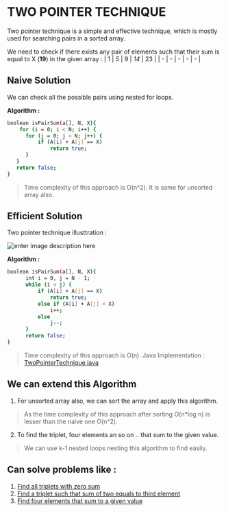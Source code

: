 
# TWO POINTER TECHNIQUE
Two pointer technique is a simple and effective technique, 
which is mostly used for searching pairs in a sorted array.

We need to check if there exists any pair of elements such that their sum is equal to X (**19**) in the given array :
| 1 | *5* | 9 | *14* | 23 |
| - | - | - | - | - |

## Naive Solution
We can check all the possible pairs using nested for loops.

**Algorithm :**
  ```sh
  boolean isPairSum(a[], N, X){
	  for (i = 0; i < N; i++) { 
        for (j = 0; j < N; j++) { 
            if (A[i] + A[j] == X) 
                return true;
        } 
     }  
     return false;
  }
```
> Time complexity of this approach is O(n^2). 
> It is same for unsorted array also.

## Efficient Solution 
Two pointer technique illusttration :

![enter image description here](https://media.geeksforgeeks.org/wp-content/uploads/two-pointer-technique.png)

**Algorithm :**
  ```sh
  boolean isPairSum(a[], N, X){
	    int i = 0, j = N - 1; 
	    while (i < j) { 
            if (A[i] + A[j] == X) 
	            return true; 
	        else if (A[i] + A[j] < X) 
	            i++; 
	        else
	            j--; 
	    } 
	    return false; 
  }
```
> Time complexity of this approach is O(n). 
Java Implementation : [TwoPointerTechnique.java](https://github.com/dhanafresher15/Algorithms/blob/master/Two-pointer-technique/TwoPointerTechnique.java)
## We can extend this Algorithm

 1. For unsorted array also, we can sort the array and apply this algorithm.
 > As the time complexity of this approach after sorting O(n*log n) is lesser than the naive one O(n^2).
 2. To find the triplet,  four elements an so on .. that sum to the given value.
 > We can use k-1 nested loops nesting this algorithm to find easily.
## Can solve problems like :
 1. [Find all triplets with zero sum](https://practice.geeksforgeeks.org/problems/find-triplets-with-zero-sum/1)
2. [Find a triplet such that sum of two equals to third element](https://www.geeksforgeeks.org/find-triplet-sum-two-equals-third-element/)
3. [Find four elements that sum to a given value](https://practice.geeksforgeeks.org/problems/four-elements/0)
